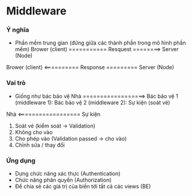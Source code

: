 # Middleware

### Ý nghĩa 
- Phần mềm trung gian (đứng giữa các thành phần trong mô hình phần mềm)
Brower (client) =========== Resquest ========> Server (Node)

Brower (client) <========== Response ========= Server (Node)

### Vai trò 
- Giống như bác bảo vệ 
Nhà ==================> Bác bảo vệ 1 (middleware 1): Bác bảo vệ 2 (middleware 2): Sự kiện (soát vé)

Nhà <================== Sự kiện 

1. Soát vé (kiểm soát -> Validation)
2. Không cho vào 
3. Cho phép vào (Validation passed -> cho vào)
4. Chỉnh sửa / thay đổi 

### Ứng dụng 
- Dựng chức năng xác thực (Authentication)
- Chức năng phân quyền (Authorization)
- Để chia sẻ các giá trị của biến tới tất cả các views (BE)
 